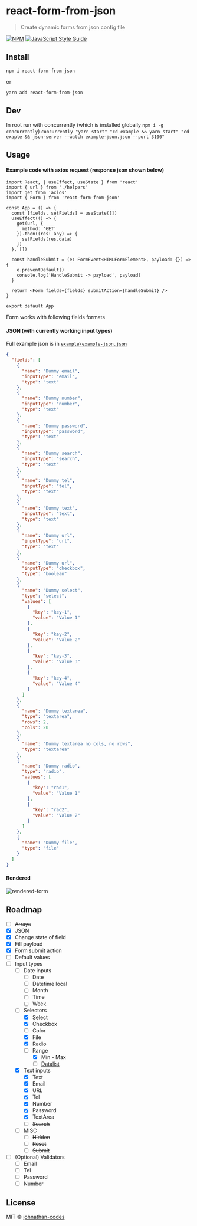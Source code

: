 # react-form-from-json

> Create dynamic forms from json config file

[![NPM](https://img.shields.io/npm/v/react-form-from-json.svg)](https://www.npmjs.com/package/react-form-from-json) [![JavaScript Style Guide](https://img.shields.io/badge/code_style-standard-brightgreen.svg)](https://standardjs.com)

## Install

```
npm i react-form-from-json
```

or

```
yarn add react-form-from-json
```

## Dev

In root run with concurrently (which is installed globally `npm i -g concurrently`)
`concurrently "yarn start" "cd example && yarn start" "cd exaple && json-server --watch example-json.json --port 3100"`

## Usage

#### Example code with axios request (response json shown below)

```tsx
import React, { useEffect, useState } from 'react'
import { url } from './helpers'
import get from 'axios'
import { Form } from 'react-form-from-json'

const App = () => {
  const [fields, setFields] = useState([])
  useEffect(() => {
    get(url, {
      method: 'GET'
    }).then((res: any) => {
      setFields(res.data)
    })
  }, [])

  const handleSubmit = (e: FormEvent<HTMLFormElement>, payload: {}) => {
    e.preventDefault()
    console.log('HandleSubmit -> payload', payload)
  }

  return <Form fields={fields} submitAction={handleSubmit} />
}

export default App
```

Form works with following fields formats

#### JSON (with currently working input types)

Full example json is in [`example\example-json.json`](https://github.com/johnathan-codes/react-form-from-json/blob/master/example/example-json.json)

```json
{
  "fields": [
    {
      "name": "Dummy email",
      "inputType": "email",
      "type": "text"
    },
    {
      "name": "Dummy number",
      "inputType": "number",
      "type": "text"
    },
    {
      "name": "Dummy password",
      "inputType": "password",
      "type": "text"
    },
    {
      "name": "Dummy search",
      "inputType": "search",
      "type": "text"
    },
    {
      "name": "Dummy tel",
      "inputType": "tel",
      "type": "text"
    },
    {
      "name": "Dummy text",
      "inputType": "text",
      "type": "text"
    },
    {
      "name": "Dummy url",
      "inputType": "url",
      "type": "text"
    },
    {
      "name": "Dummy url",
      "inputType": "checkbox",
      "type": "boolean"
    },
    {
      "name": "Dummy select",
      "type": "select",
      "values": [
        {
          "key": "key-1",
          "value": "Value 1"
        },
        {
          "key": "key-2",
          "value": "Value 2"
        },
        {
          "key": "key-3",
          "value": "Value 3"
        },
        {
          "key": "key-4",
          "value": "Value 4"
        }
      ]
    },
    {
      "name": "Dummy textarea",
      "type": "textarea",
      "rows": 2,
      "cols": 20
    },
    {
      "name": "Dummy textarea no cols, no rows",
      "type": "textarea"
    },
    {
      "name": "Dummy radio",
      "type": "radio",
      "values": [
        {
          "key": "rad1",
          "value": "Value 1"
        },
        {
          "key": "rad2",
          "value": "Value 2"
        }
      ]
    },
    {
      "name": "Dummy file",
      "type": "file"
    }
  ]
}
```

#### Rendered

![rendered-form](https://user-images.githubusercontent.com/42937562/95061761-52772f80-06fc-11eb-8d62-acc3003eb2fe.png)

## Roadmap

- [ ] ~~Arrays~~
- [x] JSON
- [x] Change state of field
- [x] Fill payload
- [x] Form submit action
- [ ] Default values
- [ ] Input types
  - [ ] Date inputs
    - [ ] Date
    - [ ] Datetime local
    - [ ] Month
    - [ ] Time
    - [ ] Week
  - [ ] Selectors
    - [x] Select
    - [x] Checkbox
    - [ ] Color
    - [x] File
    - [x] Radio
    - [ ] Range
      - [x] Min - Max
      - [ ] [Datalist](https://developer.mozilla.org/en-US/docs/Web/HTML/Element/input/range#A_range_control_with_hash_marks_and_labels)
  - [x] Text inputs
    - [x] Text
    - [x] Email
    - [x] URL
    - [x] Tel
    - [x] Number
    - [x] Password
    - [x] TextArea
    - [ ] ~~Search~~
  - [ ] MISC
    - [ ] ~~Hidden~~
    - [ ] ~~Reset~~
    - [ ] ~~Submit~~
- [ ] (Optional) Validators
  - [ ] Email
  - [ ] Tel
  - [ ] Password
  - [ ] Number

## License

MIT © [johnathan-codes](https://github.com/johnathan-codes)
